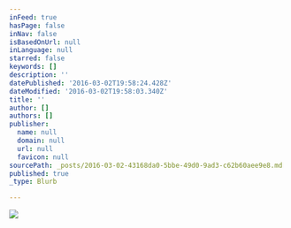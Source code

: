 ```yaml
---
inFeed: true
hasPage: false
inNav: false
isBasedOnUrl: null
inLanguage: null
starred: false
keywords: []
description: ''
datePublished: '2016-03-02T19:58:24.428Z'
dateModified: '2016-03-02T19:58:03.340Z'
title: ''
author: []
authors: []
publisher:
  name: null
  domain: null
  url: null
  favicon: null
sourcePath: _posts/2016-03-02-43168da0-5bbe-49d0-9ad3-c62b60aee9e8.md
published: true
_type: Blurb

---
```

![](https://the-grid-user-content.s3-us-west-2.amazonaws.com/a4e25121-4474-4197-9df9-8ad01909c79e.jpg)
